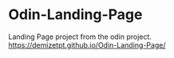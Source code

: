 # Odin-Landing-Page
Landing Page project from the odin project.
https://demizetpt.github.io/Odin-Landing-Page/
